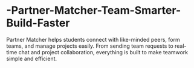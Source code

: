 # -Partner-Matcher-Team-Smarter-Build-Faster
Partner Matcher helps students connect with like-minded peers, form teams, and manage projects easily. From sending team requests to real-time chat and project collaboration, everything is built to make teamwork simple and efficient.
